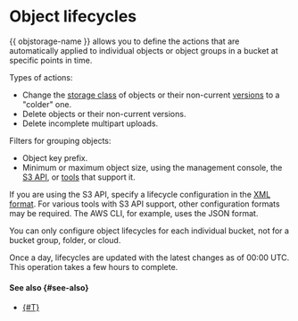 # Object lifecycles

{{ objstorage-name }} allows you to define the actions that are automatically applied to individual objects or object groups in a bucket at specific points in time.

Types of actions:

* Change the [storage class](storage-class.md) of objects or their non-current [versions](versioning.md) to a "colder" one.
* Delete objects or their non-current versions.
* Delete incomplete multipart uploads.

Filters for grouping objects:

* Object key prefix.
* Minimum or maximum object size, using the management console, the [S3 API](../s3/index.md), or [tools](../tools/index.md) that support it.

If you are using the S3 API, specify a lifecycle configuration in the [XML format](../s3/api-ref/lifecycles/xml-config.md). For various tools with S3 API support, other configuration formats may be required. The AWS CLI, for example, uses the JSON format.

You can only configure object lifecycles for each individual bucket, not for a bucket group, folder, or cloud.

Once a day, lifecycles are updated with the latest changes as of 00:00 UTC. This operation takes a few hours to complete.

#### See also {#see-also}

* [{#T}](../operations/buckets/lifecycles.md)
